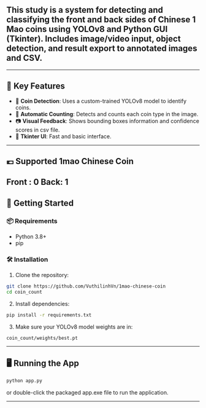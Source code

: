 
## This study is a system for detecting and classifying the front and back sides of Chinese 1 Mao coins using YOLOv8 and Python GUI (Tkinter). Includes image/video input, object detection, and result export to annotated images and CSV.
---

## 🎯 Key Features

- 🔎 **Coin Detection**: Uses a custom-trained YOLOv8 model to identify coins.
- 🧮 **Automatic Counting**: Detects and counts each coin type in the image.
- 📷 **Visual Feedback**: Shows bounding boxes information and confidence scores in csv file.
- 🚀 **Tkinter UI**: Fast and basic interface.

---
## 💶 Supported 1mao Chinese Coin
Front : 0
Back: 1
---
## 🚀 Getting Started

### 📦 Requirements

- Python 3.8+
- pip

### 🛠 Installation

1. Clone the repository:

```bash
git clone https://github.com/VuthilinhVn/1mao-chinese-coin 
cd coin_count
```

2. Install dependencies:

```bash
pip install -r requirements.txt
```
3. Make sure your YOLOv8 model weights are in:

```
coin_count/weights/best.pt
```

---

## 🖥️ Running the App

```bash
python app.py
```

or double-click the packaged app.exe file to run the application.

---


